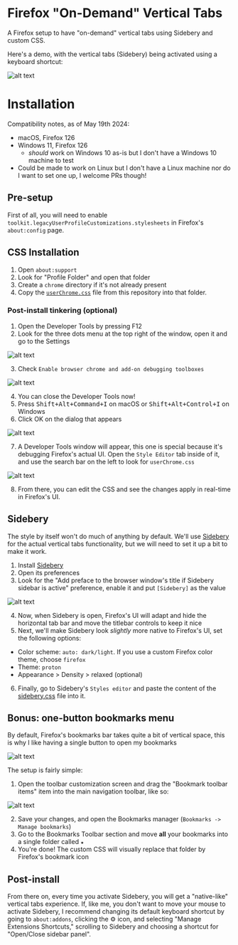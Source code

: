 # Firefox "On-Demand" Vertical Tabs

A Firefox setup to have "on-demand" vertical tabs using Sidebery and custom CSS.

Here's a demo, with the vertical tabs (Sidebery) being activated using a keyboard shortcut:

![alt text](meta/vertical-tabs-demo.gif)

# Installation

Compatibility notes, as of May 19th 2024:

- macOS, Firefox 126
- Windows 11, Firefox 126
  - _should_ work on Windows 10 as-is but I don't have a Windows 10 machine to test
- Could be made to work on Linux but I don't have a Linux machine nor do I want to set one up, I welcome PRs though!

## Pre-setup

First of all, you will need to enable `toolkit.legacyUserProfileCustomizations.stylesheets` in Firefox's `about:config` page.

## CSS Installation

1. Open `about:support`
2. Look for "Profile Folder" and open that folder
3. Create a `chrome` directory if it's not already present
4. Copy the [`userChrome.css`](./userChrome.css) file from this repository into that folder.

### Post-install tinkering (optional)

1. Open the Developer Tools by pressing F12
2. Look for the three dots menu at the top right of the window, open it and go to the Settings

![alt text](meta/devtools-settings.png)

3. Check `Enable browser chrome and add-on debugging toolboxes`

![alt text](meta/devtools-settings-remote.png)

4. You can close the Developer Tools now!
5. Press <kbd>Shift+Alt+Command+I</kbd> on macOS or <kbd>Shift+Alt+Control+I</kbd> on Windows
6. Click OK on the dialog that appears

![alt text](meta/remote-debug-dialog.png)

7. A Developer Tools window will appear, this one is special because it's debugging Firefox's actual UI. Open the `Style Editor` tab inside of it, and use the search bar on the left to look for `userChrome.css`

![alt text](meta/devtools-userchrome.png)

8. From there, you can edit the CSS and see the changes apply in real-time in Firefox's UI.

## Sidebery

The style by itself won't do much of anything by default. We'll use [Sidebery](https://addons.mozilla.org/en-US/firefox/addon/sidebery/) for the actual vertical tabs functionality, but we will need to set it up a bit to make it work.

1. Install [Sidebery](https://addons.mozilla.org/en-US/firefox/addon/sidebery/)
2. Open its preferences
3. Look for the "Add preface to the browser window's title if Sidebery sidebar is active" preference, enable it and put `[Sidebery]` as the value

![alt text](meta/sidebery-preferences.png)

4. Now, when Sidebery is open, Firefox's UI will adapt and hide the horizontal tab bar and move the titlebar controls to keep it nice
5. Next, we'll make Sidebery look _slightly_ more native to Firefox's UI, set the following options:

- Color scheme: `auto: dark/light`. If you use a custom Firefox color theme, choose `firefox`
- Theme: `proton`
- Appearance > Density > relaxed (optional)

6. Finally, go to Sidebery's `Styles editor` and paste the content of the [sidebery.css](./sidebery.css) file into it.

## Bonus: one-button bookmarks menu

By default, Firefox's bookmarks bar takes quite a bit of vertical space, this is why I like having a single button to open my bookmarks

![alt text](meta/bookmarks-button.png)

The setup is fairly simple:

1. Open the toolbar customization screen and drag the "Bookmark toolbar items" item into the main navigation toolbar, like so:

![alt text](meta/customization-screen-toolbar.png)

2. Save your changes, and open the Bookmarks manager (`Bookmarks -> Manage bookmarks`)
3. Go to the Bookmarks Toolbar section and move **all** your bookmarks into a single folder called `★`
4. You're done! The custom CSS will visually replace that folder by Firefox's bookmark icon

## Post-install

From there on, every time you activate Sidebery, you will get a "native-like" vertical tabs experience. If, like me, you don't want to move your mouse to activate Sidebery, I recommend changing its default keyboard shortcut by going to `about:addons`, clicking the ⚙️ icon, and selecting "Manage Extensions Shortcuts," scrolling to Sidebery and choosing a shortcut for "Open/Close sidebar panel".
